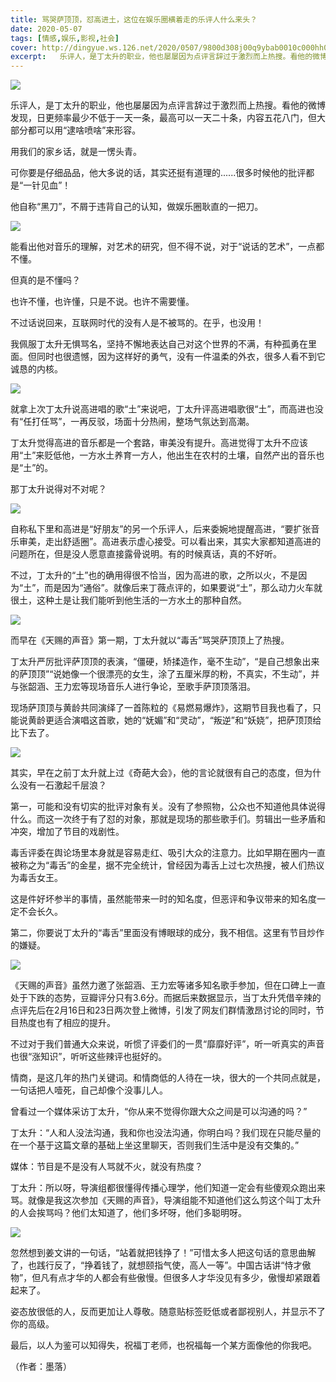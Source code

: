 ```yaml
---
title: 骂哭萨顶顶，怼高进土，这位在娱乐圈横着走的乐评人什么来头？
date: 2020-05-07
tags: [情感,娱乐,影视,社会]
cover: http://dingyue.ws.126.net/2020/0507/9800d308j00q9ybab0010c000hh00cxm.jpg
excerpt:   乐评人，是丁太升的职业，他也屡屡因为点评言辞过于激烈而上热搜。看他的微博发现，
---
```

![](http://dingyue.ws.126.net/2020/0507/9800d308j00q9ybab0010c000hh00cxm.jpg)  

乐评人，是丁太升的职业，他也屡屡因为点评言辞过于激烈而上热搜。看他的微博发现，日更频率最少不低于一天一条，最高可以一天二十条，内容五花八门，但大部分都可以用“逮啥喷啥”来形容。

用我们的家乡话，就是一愣头青。

可你要是仔细品品，他大多说的话，其实还挺有道理的......很多时候他的批评都是“一针见血”！

他自称“黑刀”，不屑于违背自己的认知，做娱乐圈耿直的一把刀。

![](http://dingyue.ws.126.net/2020/0507/fa8e15c9j00q9ybac0031c000ho00mhm.jpg)  

能看出他对音乐的理解，对艺术的研究，但不得不说，对于“说话的艺术”，一点都不懂。

但真的是不懂吗？

也许不懂，也许懂，只是不说。也许不需要懂。

不过话说回来，互联网时代的没有人是不被骂的。在乎，也没用！

我佩服丁太升无惧骂名，坚持不懈地表达自己对这个世界的不满，有种孤勇在里面。但同时也很遗憾，因为这样好的勇气，没有一件温柔的外衣，很多人看不到它诚恳的内核。

![](http://dingyue.ws.126.net/2020/0507/37a6c936j00q9ybac000lc000hs00bjm.jpg)  

就拿上次丁太升说高进唱的歌“土”来说吧，丁太升评高进唱歌很“土”，而高进也没有“任打任骂”，一再反驳，场面十分热闹，整场气氛达到高潮。

丁太升觉得高进的音乐都是一个套路，审美没有提升。高进觉得丁太升不应该用“土”来贬低他，一方水土养育一方人，他出生在农村的土壤，自然产出的音乐也是“土”的。

那丁太升说得对不对呢？

![](http://dingyue.ws.126.net/2020/0507/d39b7a06j00q9ybae0013c000hl00j7m.jpg)  

自称私下里和高进是“好朋友”的另一个乐评人，后来委婉地提醒高进，“要扩张音乐审美，走出舒适圈”。高进表示虚心接受。可以看出来，其实大家都知道高进的问题所在，但是没人愿意直接露骨说明。有的时候真话，真的不好听。

不过，丁太升的“土”也的确用得很不恰当，因为高进的歌，之所以火，不是因为“土”，而是因为“通俗”。就像后来丁薇点评的，如果要说“土”，那么动力火车就很土，这种土是让我们能听到他生活的一方水土的那种自然。

![](http://dingyue.ws.126.net/2020/0507/5f9df4cej00q9ybae0025c000fu00mgm.jpg)  

而早在《天赐的声音》第一期，丁太升就以“毒舌”骂哭萨顶顶上了热搜。

丁太升严厉批评萨顶顶的表演，“僵硬，矫揉造作，毫不生动”，“是自己想象出来的萨顶顶”“说她像一个很漂亮的女生，涂了五厘米厚的粉，不真实，不生动”，并与张韶涵、王力宏等现场音乐人进行争论，至歌手萨顶顶落泪。

现场萨顶顶与黄龄共同演绎了一首陈粒的《易燃易爆炸》，这期节目我也看了，只能说黄龄更适合演唱这首歌，她的“妩媚”和“灵动”，“叛逆”和“妖娆”，把萨顶顶给比下去了。

![](http://dingyue.ws.126.net/2020/0507/f2a4102aj00q9ybae001lc000hs00grm.jpg)  

其实，早在之前丁太升就上过《奇葩大会》，他的言论就很有自己的态度，但为什么没有一石激起千层浪？

第一，可能和没有切实的批评对象有关。没有了参照物，公众也不知道他具体说得什么。而这一次终于有了怼的对象，那就是现场的那些歌手们。剪辑出一些矛盾和冲突，增加了节目的戏剧性。

毒舌评委在舆论场里本身就是容易走红、吸引大众的注意力。比如早期在圈内一直被称之为“毒舌”的金星，据不完全统计，曾经因为毒舌上过七次热搜，被人们热议为毒舌女王。

这是件好坏参半的事情，虽然能带来一时的知名度，但恶评和争议带来的知名度一定不会长久。

第二，你要说丁太升的“毒舌”里面没有博眼球的成分，我不相信。这里有节目炒作的嫌疑。

![](http://dingyue.ws.126.net/2020/0507/656b17dbj00q9ybaf000kc000hs00aum.jpg)  

《天赐的声音》虽然力邀了张韶涵、王力宏等诸多知名歌手参加，但在口碑上一直处于下跌的态势，豆瓣评分只有3.6分。而据后来数据显示，当丁太升凭借辛辣的点评先后在2月16日和23日两次登上微博，引发了网友们群情激昂讨论的同时，节目热度也有了相应的提升。

不过对于我们普通大众来说，听惯了评委们的一贯“靡靡好评”，听一听真实的声音也很“涨知识”，听听这些辣评也挺好的。

情商，是这几年的热门关键词。和情商低的人待在一块，很大的一个共同点就是，一句话把人噎死，自己却像个没事儿人。

曾看过一个媒体采访丁太升，“你从来不觉得你跟大众之间是可以沟通的吗？”

丁太升：“人和人没法沟通，我和你也没法沟通，你明白吗？我们现在只能尽量的在一个基于这篇文章的基础上坐这里聊天，否则我们生活中是没有交集的。”

媒体：节目是不是没有人骂就不火，就没有热度？

丁太升：所以呀，导演组都很懂得传播心理学，他们知道一定会有些傻观众跑出来骂。就像是我这次参加《天赐的声音》，导演组能不知道他们这么剪这个叫丁太升的人会挨骂吗？他们太知道了，他们多坏呀，他们多聪明呀。

![](http://dingyue.ws.126.net/2020/0507/735cf0bej00q9ybag000hc000hs007im.jpg)  

忽然想到姜文讲的一句话，“站着就把钱挣了！”可惜太多人把这句话的意思曲解了，也践行反了，“挣着钱了，就想颐指气使，高人一等”。中国古话讲“恃才傲物”，但凡有点才华的人都会有些傲慢。但很多人才华没见有多少，傲慢却紧跟着起来了。

姿态放很低的人，反而更加让人尊敬。随意贴标签贬低或者鄙视别人，并显示不了你的高级。

最后，以人为鉴可以知得失，祝福丁老师，也祝福每一个某方面像他的你我吧。

（作者：墨落）

